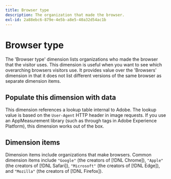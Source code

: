 ```yaml
---
title: Browser type
description: The organization that made the browser.
exl-id: 2a88ebc6-879e-4e5b-a8e5-40a32d54ac1b
---
```

# Browser type

The 'Browser type' dimension lists organizations who made the browser that the visitor uses. This dimension is useful when you want to see which overarching browsers visitors use. It provides value over the 'Browsers' dimension in that it does not list different versions of the same browser as separate dimension items.

## Populate this dimension with data

This dimension references a lookup table internal to Adobe. The lookup value is based on the `User-Agent` HTTP header in image requests. If you use an AppMeasurement library (such as through tags in Adobe Experience Platform), this dimension works out of the box.

## Dimension items

Dimension items include organizations that make browsers. Common dimension items include `"Google"` (the creators of [!DNL Chrome]), `"Apple"` (the creators of [!DNL Safari]), `"Microsoft"` (the creators of [!DNL Edge]), and `"Mozilla"` (the creators of [!DNL Firefox]).
